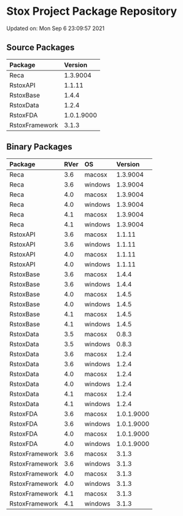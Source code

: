 # Stox Project Package Repository


Updated on: Mon Sep  6 23:09:57 2021
## Source Packages

|Package        |Version    |
|:--------------|:----------|
|Reca           |1.3.9004   |
|RstoxAPI       |1.1.11     |
|RstoxBase      |1.4.4      |
|RstoxData      |1.2.4      |
|RstoxFDA       |1.0.1.9000 |
|RstoxFramework |3.1.3      |

## Binary Packages

|Package        |RVer |OS      |Version    |
|:--------------|:----|:-------|:----------|
|Reca           |3.6  |macosx  |1.3.9004   |
|Reca           |3.6  |windows |1.3.9004   |
|Reca           |4.0  |macosx  |1.3.9004   |
|Reca           |4.0  |windows |1.3.9004   |
|Reca           |4.1  |macosx  |1.3.9004   |
|Reca           |4.1  |windows |1.3.9004   |
|RstoxAPI       |3.6  |macosx  |1.1.11     |
|RstoxAPI       |3.6  |windows |1.1.11     |
|RstoxAPI       |4.0  |macosx  |1.1.11     |
|RstoxAPI       |4.0  |windows |1.1.11     |
|RstoxBase      |3.6  |macosx  |1.4.4      |
|RstoxBase      |3.6  |windows |1.4.4      |
|RstoxBase      |4.0  |macosx  |1.4.5      |
|RstoxBase      |4.0  |windows |1.4.5      |
|RstoxBase      |4.1  |macosx  |1.4.5      |
|RstoxBase      |4.1  |windows |1.4.5      |
|RstoxData      |3.5  |macosx  |0.8.3      |
|RstoxData      |3.5  |windows |0.8.3      |
|RstoxData      |3.6  |macosx  |1.2.4      |
|RstoxData      |3.6  |windows |1.2.4      |
|RstoxData      |4.0  |macosx  |1.2.4      |
|RstoxData      |4.0  |windows |1.2.4      |
|RstoxData      |4.1  |macosx  |1.2.4      |
|RstoxData      |4.1  |windows |1.2.4      |
|RstoxFDA       |3.6  |macosx  |1.0.1.9000 |
|RstoxFDA       |3.6  |windows |1.0.1.9000 |
|RstoxFDA       |4.0  |macosx  |1.0.1.9000 |
|RstoxFDA       |4.0  |windows |1.0.1.9000 |
|RstoxFramework |3.6  |macosx  |3.1.3      |
|RstoxFramework |3.6  |windows |3.1.3      |
|RstoxFramework |4.0  |macosx  |3.1.3      |
|RstoxFramework |4.0  |windows |3.1.3      |
|RstoxFramework |4.1  |macosx  |3.1.3      |
|RstoxFramework |4.1  |windows |3.1.3      |
